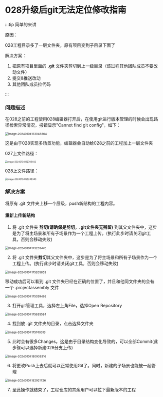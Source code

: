 # 028升级后git无法定位修改指南

:::tip 简单的来讲

原因：

028工程目录多了一层文件夹，原有项目变到子目录下面了

解决方案：

1. 把原有项目里面的 **.git** 文件夹剪切到上一级目录（该过程其他团队成员不要改动文件）
2. 提交&推送改动
3. 其他团队成员拉代码

:::

### 问题描述

在028之前的工程使用028编辑器打开后，在使用git进行版本管理的时候会出现路径检索异常情况，报错显示"Cannot find git config"，如下：

<img src="https://arkimg.ark.online/image-20240104153048364.webp" alt="image-20240104153048364" style="zoom:67%;" />



这是由于028实现多场景功能，编辑器会自动给028之前的工程加上一层文件夹

027上文件路径：

<img src="https://arkimg.ark.online/image-20240104152703402.webp" alt="image-20240104152703402" style="zoom:50%;" />

028上文件路径：

<img src="https://arkimg.ark.online/image-20240104153248340.webp" alt="image-20240104153248340" style="zoom:50%;" />



### 解决方案

将原有 .git 文件夹上移一个层级，push新结构的工程内容。



#### 重新上传新结构

1. 将 .git 文件夹 **剪切(请确保是剪切，.git文件夹无残留)** 到其父文件夹中，这步是为了将主场景和所有子场景作为一个工程上传。(执行此步时请关闭git工具，否则会移动失败)

<img src="https://arkimg.ark.online/image-20240104173253476.webp" alt="image-20240104173253476" style="zoom:67%;" />

2. 将 .git 文件夹**剪切**其父文件夹中，这步是为了将主场景和所有子场景作为一个工程上传。(执行此步时请关闭git工具，否则会移动失败)

<img src="https://arkimg.ark.online/image-20240104175205852.webp" alt="image-20240104175205852" style="zoom:67%;" />

移动成功后可以看到 .git 文件夹已经在正确的位置了，并且和他同文件夹的会有一个 .projectassembly 文件

<img src="https://arkimg.ark.online/image-20240104175359462.webp" alt="image-20240104175359462" style="zoom: 67%;" />

3. 打开git管理工具，选择左上角File，选择Open Repository

<img src="https://arkimg.ark.online/image-20240104175635584.webp" alt="image-20240104175635584" style="zoom:67%;" />

4. 找到放 .git 文件夹的目录，点击选择文件夹

<img src="https://arkimg.ark.online/image-20240104175740313.webp" alt="image-20240104175740313" style="zoom:67%;" />

5. 此时会有很多Changes，这是由于目录结构变化导致的，可以全部Commit(此步骤可以选择新建028分支上传)

<img src="https://arkimg.ark.online/image-20240104180908316.webp" alt="image-20240104180908316" style="zoom:67%;" />

6. 将更改Push上去后就可以正常使用Git了。同时，新建的子场景也能被一起管理

<img src="https://arkimg.ark.online/image-20240104182921726.webp" alt="image-20240104182921726" style="zoom:67%;" />

7. 至此操作就结束了，工程仓库的其余用户可以拉下最新版本的工程

